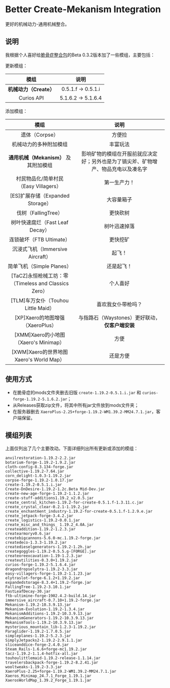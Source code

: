 # Better Create-Mekanism Integration

更好的机械动力-通用机械整合。

## 说明

我根据个人喜好给[脆骨症整合包](https://github.com/Go-Camping/No-Flesh-Within-Chest)的Beta 0.3.2版本加了一些模组，主要包括：

更新模组：

| 模组 | 说明 |
| :---: | :---: |
| **机械动力（Create）** | 0.5.1.f -> 0.5.1.i |
| Curios API | 5.1.6.2 -> 5.1.6.4 |

添加模组：

| 模组 | 说明 |
| :---: | :---: |
| 遗体（Corpse） | 方便捡 |
| 机械动力的多种附加模组 | 丰富玩法 |
| **通用机械（Mekanism）** 及其附加模组 | 影响矿物的模组在开服前就应决定好；另外也是为了镐尖斧、矿物增产、物品充电以及凑名字 |
| 村民物品化/简单村民（Easy Villagers） | 第一生产力！ |
| [ES]扩展存储（Expanded Storage） | 大容量箱子 |
| 伐树（FallingTree） | 更快砍树 |
| 树叶快速腐烂（Fast Leaf Decay） | 树叶迅速掉落 |
| 连锁破坏（FTB Ultimate） | 更快挖矿 |
| 沉浸式飞机（Immersive Aircraft） | 起飞！ |
| 简单飞机（Simple Planes） | 还是起飞！ |
| [TaCZ]永恒枪械工坊：零（Timeless and Classics Zero） | 个人喜好 |
| [TLM]车万女仆（Touhou Little Maid） | 喜欢我女仆带枪吗？ |
| [XP]Xaero的地图增强（XaeroPlus） | 与指路石（Waystones）更好联动，**仅客户端安装** |
| [XMM]Xaero的小地图（Xaero's Minimap） | 方便 |
| [XWM]Xaero的世界地图Xaero's World Map） | 还是方便 |

## 使用方式

* 在脆骨症的mods文件夹删去旧版 `create-1.19.2-0.5.1.i.jar` 和 `curios-forge-1.19.2-5.1.6.2.jar`；
* 从Releases获取zip文件，将其中所有jar文件放到mods文件夹；
* 在服务器删去 `XaeroPlus-2.25+forge-1.19.2-WM1.39.2-MM24.7.1.jar`，客户端保留。

## 模组列表

上面仅列出了几个主要改动。下面详细列出所有更新或添加的模组：

```plaintext
anvilrestoration-1.19.2-2.2.jar
botarium-forge-1.19.2-1.9.2.jar
cloth-config-8.3.134-forge.jar
collective-1.19.2-7.64.jar
corn_delight-1.0.3-1.19.2.jar
corpse-forge-1.19.2-1.0.17.jar
create-1.19.2-0.5.1.i.jar
Create-DnDesire-1.19.2-1.2c.Beta Mid-Dev.jar
create-new-age-forge-1.19.2-1.1.2.jar
create-stuff-additions1.19.2_v2.0.5.jar
create_central_kitchen-1.19.2-for-create-0.5.1.f-1.3.11.c.jar
create_crystal_clear-0.2.1-1.19.2.jar
create_enchantment_industry-1.19.2-for-create-0.5.1.f-1.2.9.e.jar
create_jetpack-forge-3.4.2.jar
create_logistics-1.19.2-0.0.1.jar
create_misc_and_things_ 1.19.2_4.0A.jar
createaddition-1.19.2-1.2.3.jar
createarmoryv0.6.jar
createbigcannons-5.6.0-mc.1.19.2-forge.jar
createdeco-1.3.3-1.19.2.jar
createdieselgenerators-1.19.2-1.2h.jar
creategoggles-1.19.2-0.5.5.g-[FORGE].jar
createoreexcavation-1.19-1.2.3.jar
createutilities-0.3.0+1.19.2.jar
curios-forge-1.19.2-5.1.6.4.jar
dragondropselytra-1.19.2-3.3.jar
easy-villagers-forge-1.19.2-1.1.23.jar
elytraslot-forge-6.1.2+1.19.2.jar
expandedstorage-8.3.4+1.19.2-forge.jar
FallingTree-1.19.2-3.10.1.jar
FastLeafDecay-30.jar
ftb-ultimine-forge-1902.4.2-build.14.jar
immersive_aircraft-0.7.10+1.19.2-forge.jar
Mekanism-1.19.2-10.3.9.13.jar
Mekanism-Evolution-1.19.2-1.3.4.jar
MekanismAdditions-1.19.2-10.3.9.13.jar
MekanismGenerators-1.19.2-10.3.9.13.jar
MekanismTools-1.19.2-10.3.9.13.jar
mysterious_mountain_lib-1.2.3-1.19.2.jar
Paraglider-1.19.2-1.7.0.5.jar
simpleplanes-1.19.2-5.2.3.jar
SimplyJetpacks2-1.19.2-2.9.1.1.jar
sliceanddice-forge-2.4.0.jar
Steam_Rails-1.6.6+forge-mc1.19.2.jar
tacz-1.19.2-1.1.4-hotfix-all.jar
touhoulittlemaid-1.19.2-release-1.1.14.jar
travelersbackpack-forge-1.19.2-8.2.41.jar
wooltweaks-1.19.2-3.3.jar
XaeroPlus-2.25+forge-1.19.2-WM1.39.2-MM24.7.1.jar
Xaeros_Minimap_24.7.1_Forge_1.19.1.jar
XaerosWorldMap_1.39.2_Forge_1.19.1.jar
```
